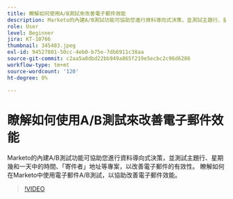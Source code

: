 ```yaml
---
title: 瞭解如何使用A/B測試來改善電子郵件效能
description: Marketo的內建A/B測試功能可協助您進行資料導向式決策，並測試主題行、星期幾和一天中的時間、「寄件者」地址等專案，以改善電子郵件的有效性。 瞭解如何在Marketo中使用電子郵件A/B測試，以協助改善電子郵件效能。
role: User
level: Beginner
jira: KT-10766
thumbnail: 345483.jpeg
exl-id: 94527801-50cc-4eb0-b75e-7db6911c38aa
source-git-commit: c2aa5a0dbd22bb949a865f219e5ecbc2c96d6286
workflow-type: tm+mt
source-wordcount: '120'
ht-degree: 0%

---
```


# 瞭解如何使用A/B測試來改善電子郵件效能

Marketo的內建A/B測試功能可協助您進行資料導向式決策，並測試主題行、星期幾和一天中的時間、「寄件者」地址等專案，以改善電子郵件的有效性。 瞭解如何在Marketo中使用電子郵件A/B測試，以協助改善電子郵件效能。

>[!VIDEO](https://video.tv.adobe.com/v/345483/?quality=12&learn=on)
